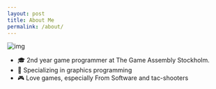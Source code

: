 ```yaml
---
layout: post
title: About Me
permalink: /about/
---
```


![img](/img/me.jpg)

* 🎓 2nd year game programmer at The Game Assembly Stockholm. 
* 🔎 Specializing in graphics programming
* 🎮 Love games, especially From Software and tac-shooters

